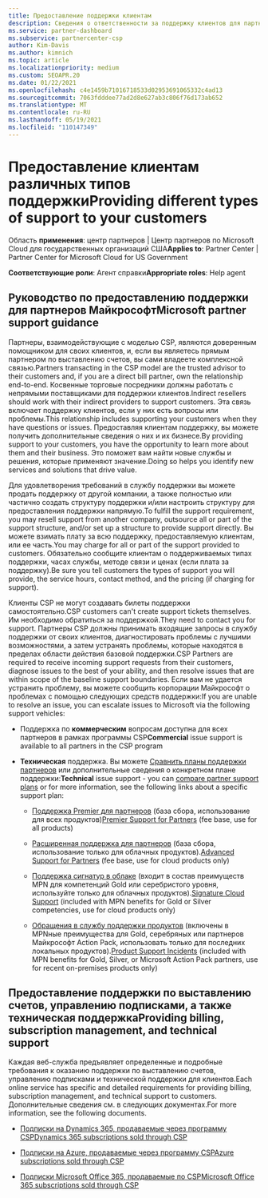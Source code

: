 ```yaml
---
title: Предоставление поддержки клиентам
description: Сведения о ответственности за поддержку клиентов для партнеров в программе CSP. Рассматривается поддержка выставления счетов, управления подписками и технических проблем.
ms.service: partner-dashboard
ms.subservice: partnercenter-csp
author: Kim-Davis
ms.author: kimnich
ms.topic: article
ms.localizationpriority: medium
ms.custom: SEOAPR.20
ms.date: 01/22/2021
ms.openlocfilehash: c4e1459b71016718533d02953691065332c4ad13
ms.sourcegitcommit: 7063fdddee77ad2d8e627ab3c806f76d173ab652
ms.translationtype: MT
ms.contentlocale: ru-RU
ms.lasthandoff: 05/19/2021
ms.locfileid: "110147349"
---
```

# <a name="providing-different-types-of-support-to-your-customers"></a><span data-ttu-id="9a332-104">Предоставление клиентам различных типов поддержки</span><span class="sxs-lookup"><span data-stu-id="9a332-104">Providing different types of support to your customers</span></span>

<span data-ttu-id="9a332-105">Область **применения**: центр партнеров | Центр партнеров по Microsoft Cloud для государственных организаций США</span><span class="sxs-lookup"><span data-stu-id="9a332-105">**Applies to**: Partner Center | Partner Center for Microsoft Cloud for US Government</span></span>

<span data-ttu-id="9a332-106">**Соответствующие роли**: Агент справки</span><span class="sxs-lookup"><span data-stu-id="9a332-106">**Appropriate roles**: Help agent</span></span>

## <a name="microsoft-partner-support-guidance"></a><span data-ttu-id="9a332-107">Руководство по предоставлению поддержки для партнеров Майкрософт</span><span class="sxs-lookup"><span data-stu-id="9a332-107">Microsoft partner support guidance</span></span>

<span data-ttu-id="9a332-108">Партнеры, взаимодействующие с моделью CSP, являются доверенным помощником для своих клиентов, и, если вы являетесь прямым партнером по выставлению счетов, вы сами владеете комплексной связью.</span><span class="sxs-lookup"><span data-stu-id="9a332-108">Partners transacting in the CSP model are the trusted advisor to their customers and, if you are a direct bill partner, own the relationship end-to-end.</span></span> <span data-ttu-id="9a332-109">Косвенные торговые посредники должны работать с непрямыми поставщиками для поддержки клиентов.</span><span class="sxs-lookup"><span data-stu-id="9a332-109">Indirect resellers should work with their indirect providers to support customers.</span></span> <span data-ttu-id="9a332-110">Эта связь включает поддержку клиентов, если у них есть вопросы или проблемы.</span><span class="sxs-lookup"><span data-stu-id="9a332-110">This relationship includes supporting your customers when they have questions or issues.</span></span> <span data-ttu-id="9a332-111">Предоставляя клиентам поддержку, вы можете получить дополнительные сведения о них и их бизнесе.</span><span class="sxs-lookup"><span data-stu-id="9a332-111">By providing support to your customers, you have the opportunity to learn more about them and their business.</span></span> <span data-ttu-id="9a332-112">Это поможет вам найти новые службы и решения, которые применяют значение.</span><span class="sxs-lookup"><span data-stu-id="9a332-112">Doing so helps you identify new services and solutions that drive value.</span></span>

<span data-ttu-id="9a332-113">Для удовлетворения требований в службу поддержки вы можете продать поддержку от другой компании, а также полностью или частично создать структуру поддержки и/или настроить структуру для предоставления поддержки напрямую.</span><span class="sxs-lookup"><span data-stu-id="9a332-113">To fulfill the support requirement, you may resell support from another company, outsource all or part of the support structure, and/or set up a structure to provide support directly.</span></span> <span data-ttu-id="9a332-114">Вы можете взимать плату за всю поддержку, предоставляемую клиентам, или ее часть.</span><span class="sxs-lookup"><span data-stu-id="9a332-114">You may charge for all or part of the support provided to customers.</span></span> <span data-ttu-id="9a332-115">Обязательно сообщите клиентам о поддерживаемых типах поддержки, часах службы, методе связи и ценах (если плата за поддержку).</span><span class="sxs-lookup"><span data-stu-id="9a332-115">Be sure you tell customers the types of support you will provide, the service hours, contact method, and the pricing (if charging for support).</span></span>

<span data-ttu-id="9a332-116">Клиенты CSP не могут создавать билеты поддержки самостоятельно.</span><span class="sxs-lookup"><span data-stu-id="9a332-116">CSP customers can't create support tickets themselves.</span></span> <span data-ttu-id="9a332-117">Им необходимо обратиться за поддержкой.</span><span class="sxs-lookup"><span data-stu-id="9a332-117">They need to contact you for support.</span></span> <span data-ttu-id="9a332-118">Партнеры CSP должны принимать входящие запросы в службу поддержки от своих клиентов, диагностировать проблемы с лучшими возможностями, а затем устранять проблемы, которые находятся в пределах области действия базовой поддержки.</span><span class="sxs-lookup"><span data-stu-id="9a332-118">CSP Partners are required to receive incoming support requests from their customers, diagnose issues to the best of your ability, and then resolve issues that are within scope of the baseline support boundaries.</span></span> <span data-ttu-id="9a332-119">Если вам не удается устранить проблему, вы можете сообщить корпорации Майкрософт о проблемах с помощью следующих средств поддержки:</span><span class="sxs-lookup"><span data-stu-id="9a332-119">If you are unable to resolve an issue, you can escalate issues to Microsoft via the following support vehicles:</span></span>

- <span data-ttu-id="9a332-120">Поддержка по **коммерческим** вопросам доступна для всех партнеров в рамках программы CSP</span><span class="sxs-lookup"><span data-stu-id="9a332-120">**Commercial** issue support is available to all partners in the CSP program</span></span>

- <span data-ttu-id="9a332-121">**Техническая** поддержка. Вы можете [Сравнить планы поддержки партнеров](https://partner.microsoft.com/support/partnersupport) или дополнительные сведения о конкретном плане поддержки:</span><span class="sxs-lookup"><span data-stu-id="9a332-121">**Technical** issue support - you can [compare partner support plans](https://partner.microsoft.com/support/partnersupport) or for more information, see the following links  about a specific support plan:</span></span>

  - <span data-ttu-id="9a332-122">[Поддержка Premier для партнеров](https://partner.microsoft.com/support/microsoft-services-premier-support) (база сбора, использование для всех продуктов)</span><span class="sxs-lookup"><span data-stu-id="9a332-122">[Premier Support for Partners](https://partner.microsoft.com/support/microsoft-services-premier-support) (fee base, use for all products)</span></span>

  - <span data-ttu-id="9a332-123">[Расширенная поддержка для партнеров](https://partner.microsoft.com/support/advanced-cloud-support) (база сбора, использование только для облачных продуктов).</span><span class="sxs-lookup"><span data-stu-id="9a332-123">[Advanced Support for Partners](https://partner.microsoft.com/support/advanced-cloud-support) (fee base, use for cloud products only)</span></span>

  - <span data-ttu-id="9a332-124">[Поддержка сигнатур в облаке](manage-your-partner-network-benefits.md) (входит в состав преимуществ MPN для компетенций Gold или серебристого уровня, используйте только для облачных продуктов).</span><span class="sxs-lookup"><span data-stu-id="9a332-124">[Signature Cloud Support](manage-your-partner-network-benefits.md) (included with MPN benefits for Gold or Silver competencies, use for cloud products only)</span></span>

  - <span data-ttu-id="9a332-125">[Обращения в службу поддержки продуктов](manage-your-partner-network-benefits.md) (включены в MPNные преимущества для Gold, серебряных или партнеров Майкрософт Action Pack, использовать только для последних локальных продуктов).</span><span class="sxs-lookup"><span data-stu-id="9a332-125">[Product Support Incidents](manage-your-partner-network-benefits.md) (included with MPN benefits for Gold, Silver, or Microsoft Action Pack partners, use for recent on-premises products only)</span></span>

## <a name="providing-billing-subscription-management-and-technical-support"></a><span data-ttu-id="9a332-126">Предоставление поддержки по выставлению счетов, управлению подписками, а также техническая поддержка</span><span class="sxs-lookup"><span data-stu-id="9a332-126">Providing billing, subscription management, and technical support</span></span> 

<span data-ttu-id="9a332-127">Каждая веб-служба предъявляет определенные и подробные требования к оказанию поддержки по выставлению счетов, управлению подписками и технической поддержки для клиентов.</span><span class="sxs-lookup"><span data-stu-id="9a332-127">Each online service has specific and detailed requirements for providing billing, subscription management, and technical support to customers.</span></span> <span data-ttu-id="9a332-128">Дополнительные сведения см. в следующих документах.</span><span class="sxs-lookup"><span data-stu-id="9a332-128">For more information, see the following documents.</span></span>

- [<span data-ttu-id="9a332-129">Подписки на Dynamics 365, продаваемые через программу CSP</span><span class="sxs-lookup"><span data-stu-id="9a332-129">Dynamics 365 subscriptions sold through CSP</span></span>](https://www.microsoftpartnercommunity.com/t5/CSP/Microsoft-Partner-Support-Guidance/m-p/5262#M30)

- [<span data-ttu-id="9a332-130">Подписки на Azure, продаваемые через программу CSP</span><span class="sxs-lookup"><span data-stu-id="9a332-130">Azure subscriptions sold through CSP</span></span>](https://www.microsoftpartnercommunity.com/t5/CSP/Microsoft-Partner-Support-Guidance/m-p/5263#M31)

- [<span data-ttu-id="9a332-131">Подписки Microsoft Office 365, продаваемые по CSP</span><span class="sxs-lookup"><span data-stu-id="9a332-131">Microsoft Office 365 subscriptions sold through CSP</span></span>](https://www.microsoftpartnercommunity.com/t5/CSP/Microsoft-Partner-Support-Guidance/m-p/5264#M32)

